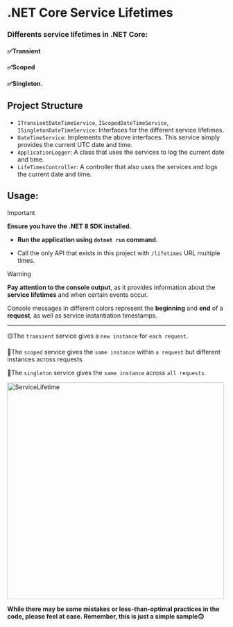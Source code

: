 # .NET Core Service Lifetimes

### Differents service lifetimes in .NET Core:
#### ✅Transient
#### ✅Scoped
#### ✅Singleton.

## Project Structure
- `ITransientDateTimeService`, `IScopedDateTimeService`, `ISingletonDateTimeService`: Interfaces for the different service lifetimes.
- `DateTimeService`: Implements the above interfaces. This service simply provides the current UTC date and time.
- `ApplicationLogger`: A class that uses the services to log the current date and time.
- `LifeTimesController`: A controller that also uses the services and logs the current date and time.

## Usage:
> [!IMPORTANT]  
> **Ensure you have the .NET 8 SDK installed.**

- **Run the application using `dotnet run` command.**

- Call the only API that exists in this project with `/lifetimes` URL multiple times.

> [!WARNING]  
> **Pay attention to the console output**, as it provides information about the **service lifetimes** and when certain events occur.
>
> Console messages in different colors represent the **beginning** and **end** of a **request**, as well as service instantiation timestamps.

---
🟡The `transient` service gives a `new instance` for `each request`.

🔵The `scoped` service gives the `same instance` within `a request` but different instances across requests.

🔴The `singleton` service gives the `same instance` across `all requests`.

<img src="https://drive.google.com/uc?export=view&id=1BGk3LGGxTsWJo5Ub2DLFvYaUOdyoeVZF" alt="ServiceLifetime" width="500">

**While there may be some mistakes or less-than-optimal practices in the code, please feel at ease. Remember, this is just a simple sample🙃**
